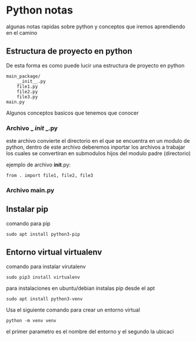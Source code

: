 # Python notas
algunas notas rapidas sobre python y conceptos que iremos aprendiendo en el camino

## Estructura de proyecto en python
De esta forma es como puede lucir una estructura de proyecto en python 

```
main_package/
    __init__.py
    file1.py
    file2.py
    file3.py
main.py
```

Algunos conceptos basicos que tenemos que conocer

### Archivo _ _init_ _.py
este archivo convierte el directorio en el que se encuentra en un modulo de python, dentro de este archivo deberemos inportar los archivos a
trabajar los cuales se convertiran en submodulos hijos del modulo padre (directorio)   

ejemplo de archivo __init__.py:
```
from . import file1, file2, file3
```

### Archivo main.py

## Instalar pip
comando para pip
```
sudo apt install python3-pip
```


## Entorno virtual virtualenv
comando para instalar virutalenv
```
sudo pip3 install virtualenv
```

para instalaciones en ubuntu/debian instalas pip desde el apt
```
sudo apt install python3-venv
```
Usa el siguiente comando para crear un entorno virtual
```
python -m venv venv
```
el primer parametro es el nombre del entorno y el segundo la ubicaci
